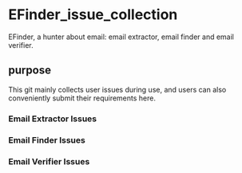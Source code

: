 # EFinder_issue_collection
EFinder, a hunter about email: email extractor, email finder and email verifier.




## purpose
This git mainly collects user issues during use, and users can also conveniently submit their requirements here.


### Email Extractor Issues
### Email Finder Issues
### Email Verifier Issues
